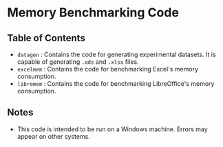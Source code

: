 # Memory Benchmarking Code

## Table of Contents
- `datagen` : Contains the code for generating experimental datasets. It is capable of generating `.ods` and `.xlsx` files. 
- `excelmem` : Contains the code for benchmarking Excel's memory consumption.
- `libremem` : Contains the code for benchmarking LibreOffice's memory consumption.

## Notes
- This code is intended to be run on a Windows machine. Errors may appear on other systems.